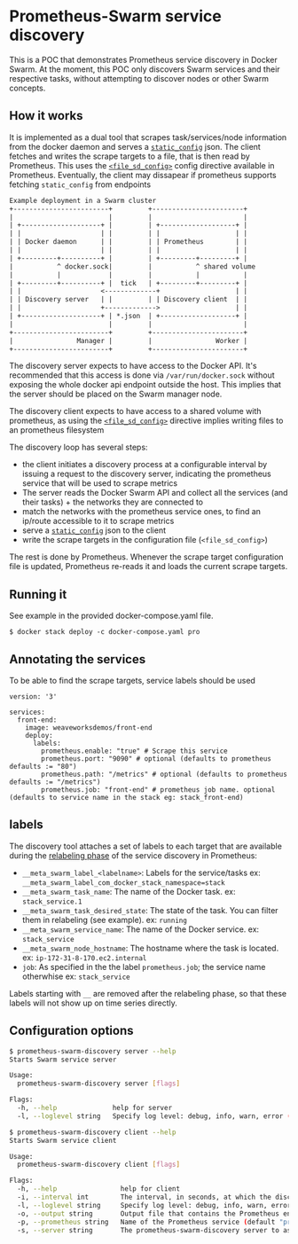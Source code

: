 # Prometheus-Swarm service discovery

This is a POC that demonstrates Prometheus service discovery in Docker Swarm. At the moment, this POC only discovers Swarm services and their respective tasks, without attempting to discover nodes or other Swarm concepts.

## How it works

It is implemented as a dual tool that scrapes task/services/node information from the docker daemon and serves a [`static_config`](https://prometheus.io/docs/prometheus/latest/configuration/configuration/#static_config) json. The client fetches and writes the scrape targets to a file, that is then read by Prometheus. This uses the [`<file_sd_config>`](https://prometheus.io/docs/prometheus/latest/configuration/configuration/#<file_sd_config>) config
directive available in Prometheus. Eventually, the client may dissapear if prometheus supports fetching `static_config` from endpoints

```txt
Example deployment in a Swarm cluster
+------------------------+         +-----------------------+
|                        |         |                       |
| +--------------------+ |         | +-------------------+ |
| |                    | |         | |                   | |
| | Docker daemon      | |         | | Prometheus        | |
| |                    | |         | |                   | |
| +---------+----------+ |         | +---------+---------+ |
|           ^ docker.sock|         |           ^ shared volume
|           |            |         |           |           |
| +---------+----------+ |  tick   | +---------+---------+ |
| |                    <-------------+                   | |
| | Discovery server   | |         | | Discovery client  | |
| |                    +------------->                   | |
| +--------------------+ | *.json  | +-------------------+ |
|                        |         |                       |
+------------------------+         +-----------------------+
|                Manager |         |                Worker |
+------------------------+         +-----------------------+
```

The discovery server expects to have access to the Docker API. It's recommended that this access is done via `/var/run/docker.sock` without exposing the whole docker api endpoint outside the host. This implies that the server should be placed on the Swarm manager node.

The discovery client expects to have access to a shared volume with prometheus, as using the [`<file_sd_config>`](https://prometheus.io/docs/prometheus/latest/configuration/configuration/#<file_sd_config>) directive implies writing files to an prometheus filesystem

The discovery loop has several steps:
* the client initiates a discovery process at a configurable interval by issuing a request to the discovery server, indicating the prometheus service that will be used to scrape metrics
* The server reads the Docker Swarm API and collect all the services (and their tasks) + the networks they are connected to
* match the networks with the prometheus service ones, to find an ip/route accessible to it to scrape metrics
* serve a [`static_config`](https://prometheus.io/docs/prometheus/latest/configuration/configuration/#static_config) json to the client
* write the scrape targets in the configuration file (`<file_sd_config>`)

The rest is done by Prometheus. Whenever the scrape target configuration file is updated, Prometheus re-reads it and loads the current scrape targets.

## Running it
See example in the provided docker-compose.yaml file.

```
$ docker stack deploy -c docker-compose.yaml pro
```

## Annotating the services

To be able to find the scrape targets, service labels should be used
```
version: '3'

services:
  front-end:
    image: weaveworksdemos/front-end
    deploy:
      labels:
        prometheus.enable: "true" # Scrape this service
        prometheus.port: "9090" # optional (defaults to prometheus defaults := "80")
        prometheus.path: "/metrics" # optional (defaults to prometheus defaults := "/metrics")
        prometheus.job: "front-end" # prometheus job name. optional (defaults to service name in the stack eg: stack_front-end)
```

## labels

The discovery tool attaches a set of labels to each target that are available during the [relabeling phase](https://prometheus.io/docs/operating/configuration/#<relabel_config>) of the service discovery in Prometheus:

* `__meta_swarm_label_<labelname>`: Labels for the service/tasks ex: `__meta_swarm_label_com_docker_stack_namespace=stack`
* `__meta_swarm_task_name`: The name of the Docker task. ex: `stack_service.1`
* `__meta_swarm_task_desired_state`: The state of the task. You can filter them in relabeling (see example). ex: `running`
* `__meta_swarm_service_name`: The name of the Docker service. ex: `stack_service`
* `__meta_swarm_node_hostname`: The hostname where the task is located. ex: `ip-172-31-8-170.ec2.internal`
* `job`: As specified in the the label `prometheus.job`; the service name otherwhise ex: `stack_service`

Labels starting with `__` are removed after the relabeling phase, so that these labels will not show up on time series directly.

## Configuration options

```sh
$ prometheus-swarm-discovery server --help
Starts Swarm service server

Usage:
  prometheus-swarm-discovery server [flags]

Flags:
  -h, --help              help for server
  -l, --loglevel string   Specify log level: debug, info, warn, error (default "info")
```

```sh
$ prometheus-swarm-discovery client --help
Starts Swarm service client

Usage:
  prometheus-swarm-discovery client [flags]

Flags:
  -h, --help                help for client
  -i, --interval int        The interval, in seconds, at which the discovery process is kicked off (default 30)
  -l, --loglevel string     Specify log level: debug, info, warn, error (default "info")
  -o, --output string       Output file that contains the Prometheus endpoints. (default "swarm-endpoints.json")
  -p, --prometheus string   Name of the Prometheus service (default "prometheus")
  -s, --server string       The prometheus-swarm-discovery server to ask for targets (default "http://prometheus-swarm-discovery:8080")
```
